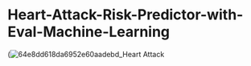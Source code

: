 # Heart-Attack-Risk-Predictor-with-Eval-Machine-Learning
(![64e8dd618da6952e60aadebd_Heart Attack]()
